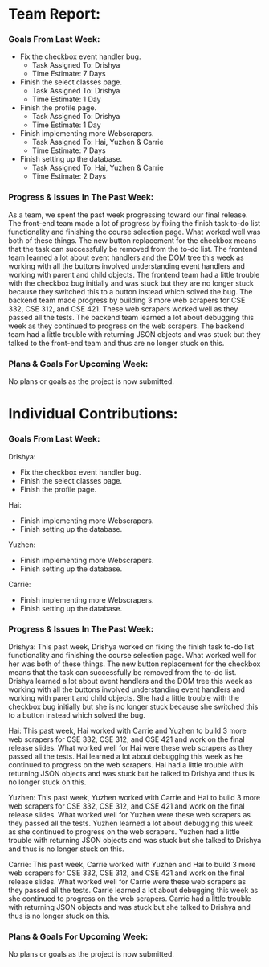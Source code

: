 # Team Report:

### Goals From Last Week:

* Fix the checkbox event handler bug.
    * Task Assigned To: Drishya
    * Time Estimate: 7 Days
* Finish the select classes page.
    * Task Assigned To: Drishya
    * Time Estimate: 1 Day
* Finish the profile page.
    * Task Assigned To: Drishya
    * Time Estimate: 1 Day
* Finish implementing more Webscrapers.
    * Task Assigned To: Hai, Yuzhen & Carrie
    * Time Estimate: 7 Days
* Finish setting up the database.
    * Task Assigned To: Hai, Yuzhen & Carrie
    * Time Estimate: 2 Days

### Progress & Issues In The Past Week:

As a team, we spent the past week progressing toward our final release. The front-end team made a lot of progress by fixing the finish task to-do list functionality and finishing the course selection page. What worked well was both of these things. The new button replacement for the checkbox means that the task can successfully be removed from the to-do list. The frontend team learned a lot about event handlers and the DOM tree this week as working with all the buttons involved understanding event handlers and working with parent and child objects. The frontend team had a little trouble with the checkbox bug initially and was stuck but they are no longer stuck because they switched this to a button instead which solved the bug. The backend team made progress by building 3 more web scrapers for CSE 332, CSE 312, and CSE 421. These web scrapers worked well as they passed all the tests. The backend team learned a lot about debugging this week as they continued to progress on the web scrapers. The backend team had a little trouble with returning JSON objects and was stuck but they talked to the front-end team and thus are no longer stuck on this. 

### Plans & Goals For Upcoming Week:

No plans or goals as the project is now submitted.

# Individual Contributions:

### Goals From Last Week:

Drishya: 

* Fix the checkbox event handler bug.
* Finish the select classes page.
* Finish the profile page.

Hai: 

* Finish implementing more Webscrapers.
* Finish setting up the database.

Yuzhen:

* Finish implementing more Webscrapers.
* Finish setting up the database.

Carrie:

* Finish implementing more Webscrapers.
* Finish setting up the database.

### Progress & Issues In The Past Week:

Drishya: This past week, Drishya worked on fixing the finish task to-do list functionality and finishing the course selection page. What worked well for her was both of these things. The new button replacement for the checkbox means that the task can successfully be removed from the to-do list. Drishya learned a lot about event handlers and the DOM tree this week as working with all the buttons involved understanding event handlers and working with parent and child objects. She had a little trouble with the checkbox bug initially but she is no longer stuck because she switched this to a button instead which solved the bug. 

Hai: This past week, Hai worked with Carrie and Yuzhen to build 3 more web scrapers for CSE 332, CSE 312, and CSE 421 and work on the final release slides. What worked well for Hai were these web scrapers as they passed all the tests. Hai learned a lot about debugging this week as he continued to progress on the web scrapers. Hai had a little trouble with returning JSON objects and was stuck but he talked to Drishya and thus is no longer stuck on this. 

Yuzhen: This past week, Yuzhen worked with Carrie and Hai to build 3 more web scrapers for CSE 332, CSE 312, and CSE 421 and work on the final release slides. What worked well for Yuzhen were these web scrapers as they passed all the tests. Yuzhen learned a lot about debugging this week as she continued to progress on the web scrapers. Yuzhen had a little trouble with returning JSON objects and was stuck but she talked to Drishya and thus is no longer stuck on this.

Carrie: This past week, Carrie worked with Yuzhen and Hai to build 3 more web scrapers for CSE 332, CSE 312, and CSE 421 and work on the final release slides. What worked well for Carrie were these web scrapers as they passed all the tests. Carrie learned a lot about debugging this week as she continued to progress on the web scrapers. Carrie had a little trouble with returning JSON objects and was stuck but she talked to Drishya and thus is no longer stuck on this.
 
### Plans & Goals For Upcoming Week:

No plans or goals as the project is now submitted.
